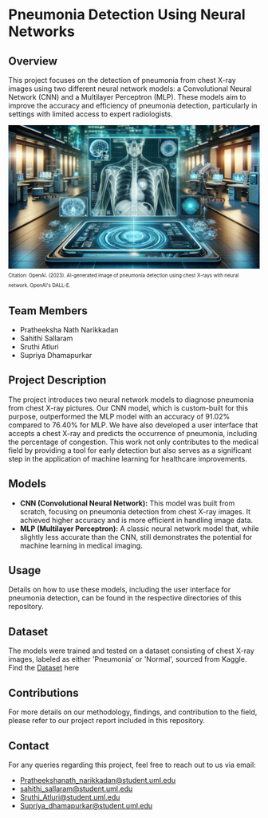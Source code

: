 # Pneumonia Detection Using Neural Networks

## Overview
This project focuses on the detection of pneumonia from chest X-ray images using two different neural network models: a Convolutional Neural Network (CNN) and a Multilayer Perceptron (MLP). These models aim to improve the accuracy and efficiency of pneumonia detection, particularly in settings with limited access to expert radiologists.

![image](https://github.com/pratheeksha11/Pneumonia_detection_using_Neural_Networks/blob/main/image.png)
<sup><sub>Citation: OpenAI. (2023). AI-generated image of pneumonia detection using chest X-rays with neural network. OpenAI's DALL-E.</sub></sup>

## Team Members
- Pratheeksha Nath Narikkadan
- Sahithi Sallaram
- Sruthi Atluri
- Supriya Dhamapurkar

## Project Description
The project introduces two neural network models to diagnose pneumonia from chest X-ray pictures. Our CNN model, which is custom-built for this purpose, outperformed the MLP model with an accuracy of 91.02% compared to 76.40% for MLP. We have also developed a user interface that accepts a chest X-ray and predicts the occurrence of pneumonia, including the percentage of congestion. This work not only contributes to the medical field by providing a tool for early detection but also serves as a significant step in the application of machine learning for healthcare improvements.

## Models
- **CNN (Convolutional Neural Network):** This model was built from scratch, focusing on pneumonia detection from chest X-ray images. It achieved higher accuracy and is more efficient in handling image data.
- **MLP (Multilayer Perceptron):** A classic neural network model that, while slightly less accurate than the CNN, still demonstrates the potential for machine learning in medical imaging.

## Usage
Details on how to use these models, including the user interface for pneumonia detection, can be found in the respective directories of this repository.

## Dataset
The models were trained and tested on a dataset consisting of chest X-ray images, labeled as either 'Pneumonia' or 'Normal', sourced from Kaggle. Find the [Dataset](https://www.kaggle.com/datasets/paultimothymooney/chest-xray-pneumonia) here

## Contributions
For more details on our methodology, findings, and contribution to the field, please refer to our project report included in this repository.

## Contact
For any queries regarding this project, feel free to reach out to us via email:
- Pratheekshanath_narikkadan@student.uml.edu
- sahithi_sallaram@student.uml.edu
- Sruthi_Atluri@student.uml.edu
- Supriya_dhamapurkar@student.uml.edu

